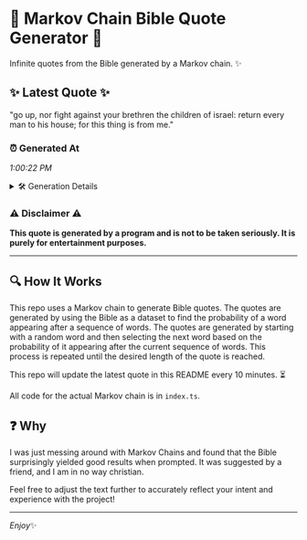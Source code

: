 # 📖 Markov Chain Bible Quote Generator 📖

Infinite quotes from the Bible generated by a Markov chain. ✨

## ✨ Latest Quote ✨
"go up, nor fight against your brethren the children of israel: return every man to his house; for this thing is from me."

### ⏰ Generated At
*1:00:22 PM*

<details>
    <summary>🛠️ Generation Details</summary>
    <p>
        <strong>🌱 Seed:</strong> go<br>
        <strong>🔄 Iterations:</strong> 22<br>
        <strong>📜 Context History:</strong><br>[ go ]: up,<br>[ go, up, ]: nor<br>[ go, up,, nor ]: fight<br>[ go, up,, nor, fight ]: against<br>[ go, up,, nor, fight, against ]: your<br>[ go, up,, nor, fight, against, your ]: brethren<br>[ up,, nor, fight, against, your, brethren ]: the<br>[ nor, fight, against, your, brethren, the ]: children<br>[ fight, against, your, brethren, the, children ]: of<br>[ against, your, brethren, the, children, of ]: israel:<br>[ your, brethren, the, children, of, israel: ]: return<br>[ brethren, the, children, of, israel:, return ]: every<br>[ the, children, of, israel:, return, every ]: man<br>[ children, of, israel:, return, every, man ]: to<br>[ of, israel:, return, every, man, to ]: his<br>[ israel:, return, every, man, to, his ]: house;<br>[ return, every, man, to, his, house; ]: for<br>[ every, man, to, his, house;, for ]: this<br>[ man, to, his, house;, for, this ]: thing<br>[ to, his, house;, for, this, thing ]: is<br>[ his, house;, for, this, thing, is ]: from<br>[ house;, for, this, thing, is, from ]: me.<br>
    </p>
</details>

### ⚠️ Disclaimer ⚠️
**This quote is generated by a program and is not to be taken seriously. It is purely for entertainment purposes.**

---

## 🔍 How It Works

This repo uses a Markov chain to generate Bible quotes. The quotes are generated by using the Bible as a dataset to find the probability of a word appearing after a sequence of words. The quotes are generated by starting with a random word and then selecting the next word based on the probability of it appearing after the current sequence of words. This process is repeated until the desired length of the quote is reached.

This repo will update the latest quote in this README every 10 minutes. ⏳

All code for the actual Markov chain is in `index.ts`.

## ❓ Why

I was just messing around with Markov Chains and found that the Bible surprisingly yielded good results when prompted. 
It was suggested by a friend, and I am in no way christian.

Feel free to adjust the text further to accurately reflect your intent and experience with the project!

---

*Enjoy*✨
